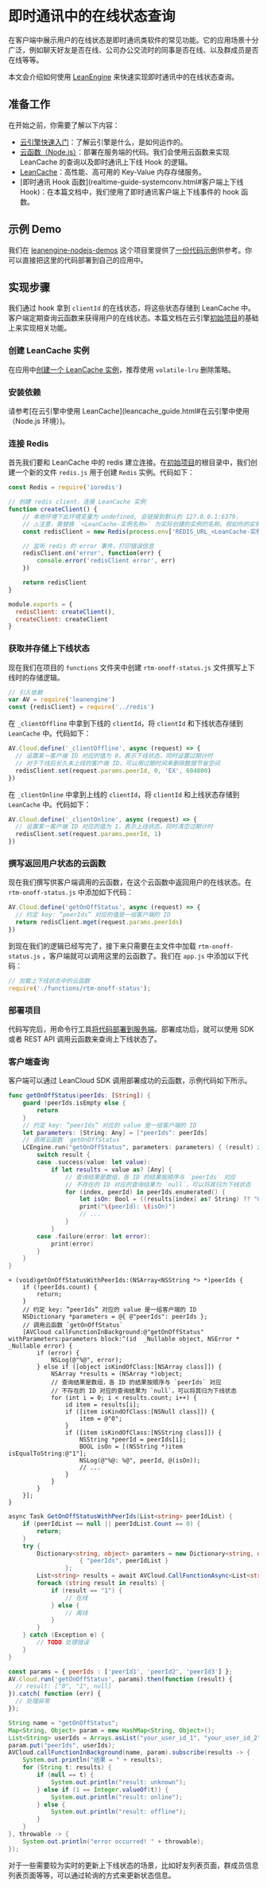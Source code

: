 # 即时通讯中的在线状态查询

在客户端中展示用户的在线状态是即时通讯类软件的常见功能。它的应用场景十分广泛，例如聊天好友是否在线、公司办公交流时的同事是否在线、以及群成员是否在线等等。

本文会介绍如何使用 [LeanEngine](leanengine_overview.html) 来快速实现即时通讯中的在线状态查询。

## 准备工作

在开始之前，你需要了解以下内容：

* [云引擎快速入门](leanengine_quickstart.html)：了解云引擎是什么，是如何运作的。
* [云函数（Node.js）](leanengine_cloudfunction_guide-node.html)：部署在服务端的代码。我们会使用云函数来实现 LeanCache 的查询以及即时通讯上下线 Hook 的逻辑。
* [LeanCache](leancache_guide.html)：高性能、高可用的 Key-Value 内存存储服务。
* [即时通讯 Hook 函数](realtime-guide-systemconv.html#客户端上下线 Hook)：在本篇文档中，我们使用了即时通讯客户端上下线事件的 hook 函数。

## 示例 Demo

我们在 [leanengine-nodejs-demos](https://github.com/leancloud/leanengine-nodejs-demos) 这个项目里提供了[一份代码示例](https://github.com/leancloud/leanengine-nodejs-demos/blob/master/functions/rtm-onoff-status.js)供参考。你可以直接把这里的代码部署到自己的应用中。


## 实现步骤
我们通过 hook 拿到 `clientId` 的在线状态，将这些状态存储到 LeanCache 中。客户端定期查询云函数来获得用户的在线状态。本篇文档在云引擎[初始项目](https://github.com/leancloud/node-js-getting-started)的基础上来实现相关功能。

### 创建 LeanCache 实例

在应用中[创建一个 LeanCache 实例](leancache_guide.html#创建实例)，推荐使用 `volatile-lru` 删除策略。

### 安装依赖

请参考[在云引擎中使用 LeanCache](leancache_guide.html#在云引擎中使用（Node.js 环境）)。

### 连接 Redis

首先我们要和 LeanCache 中的 redis 建立连接。在[初始项目](https://github.com/leancloud/node-js-getting-started)的根目录中，我们创建一个新的文件 `redis.js` 用于创建 `Redis` 实例。代码如下：

```js
const Redis = require('ioredis')

// 创建 redis client，连接 LeanCache 实例
function createClient() {
    // 本地环境下此环境变量为 undefined, 会链接到默认的 127.0.0.1:6379，
    // ⚠️注意，需替换 `<LeanCache-实例名称>` 为实际创建的实例的名称。假如你的实例名是 statusCache，这里需要写 REDIS_URL_statusCache
    const redisClient = new Redis(process.env['REDIS_URL_<LeanCache-实例名称>'])

    // 监听 redis 的 error 事件，打印错误信息
    redisClient.on('error', function(err) {
        console.error('redisClient error', err)
    })

    return redisClient
}

module.exports = {
  redisClient: createClient(),
  createClient: createClient
}
```

### 获取并存储上下线状态

现在我们在项目的 `functions` 文件夹中创建 `rtm-onoff-status.js` 文件撰写上下线时的存储逻辑。

```js
// 引入依赖
var AV = require('leanengine')
const {redisClient} = require('../redis')
```

在 `_clientOffline` 中拿到下线的 `clientId`，将 `clientId` 和下线状态存储到 `LeanCache` 中。代码如下：

```js
AV.Cloud.define('_clientOffline', async (request) => {
  // 设置某一客户端 ID 对应的值为 0，表示下线状态，同时设置过期计时
  // 对于下线后长久未上线的客户端 ID，可以用过期时间来删除数据节省空间
  redisClient.set(request.params.peerId, 0, 'EX', 604800)
})
```

在 `_clientOnline` 中拿到上线的 `clientId`，将 `clientId` 和上线状态存储到 `LeanCache` 中。代码如下：

```js
AV.Cloud.define('_clientOnline', async (request) => {
  // 设置某一客户端 ID 对应的值为 1，表示上线状态，同时清空过期计时
  redisClient.set(request.params.peerId, 1)
})
```


### 撰写返回用户状态的云函数
现在我们撰写供客户端调用的云函数，在这个云函数中返回用户的在线状态。在 `rtm-onoff-status.js` 中添加如下代码：

```js
AV.Cloud.define('getOnOffStatus', async (request) => {
  // 约定 key: ”peerIds” 对应的值是一组客户端的 ID
  return redisClient.mget(request.params.peerIds)
})
```

到现在我们的逻辑已经写完了，接下来只需要在主文件中加载 `rtm-onoff-status.js` ，客户端就可以调用这里的云函数了。我们在 `app.js` 中添加以下代码：

```js
// 加载上下线状态中的云函数
require('./functions/rtm-onoff-status');
```

### 部署项目
代码写完后，用命令行工具[将代码部署到服务端](leanengine_cli.html#从本地代码部署)。部署成功后，就可以使用 SDK 或者 REST API 调用云函数来查询上下线状态了。


### 客户端查询

客户端可以通过 LeanCloud SDK 调用部署成功的云函数，示例代码如下所示。

```swift
func getOnOffStatus(peerIds: [String]) {
    guard !peerIds.isEmpty else {
        return
    }
    // 约定 key: ”peerIds” 对应的 value 是一组客户端的 ID
    let parameters: [String: Any] = ["peerIds": peerIds]
    // 调用云函数 `getOnOffStatus`
    LCEngine.run("getOnOffStatus", parameters: parameters) { (result) in
        switch result {
        case .success(value: let value):
            if let results = value as? [Any] {
                // 查询结果是数组，各 ID 的结果按顺序与 `peerIds` 对应
                // 不存在的 ID 对应的查询结果为 `null`，可以将其归为下线状态
                for (index, peerId) in peerIds.enumerated() {
                    let isOn: Bool = ((results[index] as? String) ?? "0") == "1"
                    print("\(peerId): \(isOn)")
                    // ...
                }
            }
        case .failure(error: let error):
            print(error)
        }
    }
}
```
```objc
+ (void)getOnOffStatusWithPeerIds:(NSArray<NSString *> *)peerIds {
    if (!peerIds.count) {
        return;
    }
    // 约定 key: ”peerIds” 对应的 value 是一组客户端的 ID
    NSDictionary *parameters = @{ @"peerIds": peerIds };
    // 调用云函数 `getOnOffStatus`
    [AVCloud callFunctionInBackground:@"getOnOffStatus" withParameters:parameters block:^(id  _Nullable object, NSError * _Nullable error) {
        if (error) {
            NSLog(@"%@", error);
        } else if ([object isKindOfClass:[NSArray class]]) {
            NSArray *results = (NSArray *)object;
            // 查询结果是数组，各 ID 的结果按顺序与 `peerIds` 对应
            // 不存在的 ID 对应的查询结果为 `null`，可以将其归为下线状态
            for (int i = 0; i < results.count; i++) {
                id item = results[i];
                if ([item isKindOfClass:[NSNull class]]) {
                    item = @"0";
                }
                if ([item isKindOfClass:[NSString class]]) {
                    NSString *peerId = peerIds[i];
                    BOOL isOn = [(NSString *)item isEqualToString:@"1"];
                    NSLog(@"%@: %@", peerId, @(isOn));
                    // ...
                }
            }
        }
    }];
}
```
```cs
async Task GetOnOffStatusWithPeerIds(List<string> peerIdList) {
    if (peerIdList == null || peerIdList.Count == 0) {
        return;
    }
    try {
        Dictionary<string, object> paramters = new Dictionary<string, object> {
                    { "peerIds", peerIdList }
                };
        List<string> results = await AVCloud.CallFunctionAsync<List<string>>("getOnOffStatus", paramters);
        foreach (string result in results) {
            if (result == "1") {
                // 在线
            } else {
                // 离线
            }
        }
    } catch (Exception e) {
        // TODO 处理错误
    }
}
```
```js
const params = { peerIds : ['peerId1', 'peerId2', 'peerId3'] };
AV.Cloud.run('getOnOffStatus', params).then(function (result) {
  // result: ["0", "1", null]
}).catch( function (err) {
  // 处理异常
});
```
```java
String name = "getOnOffStatus";
Map<String, Object> param = new HashMap<String, Object>();
List<String> userIds = Arrays.asList("your_user_id_1", "your_user_id_2");
param.put("peerIds", userIds);
AVCloud.callFunctionInBackground(name, param).subscribe(results -> {
    System.out.println("结果 = " + results);
    for (String t: results) {
        if (null == t) {
            System.out.println("result: unknown");
        } else if (1 == Integer.valueOf(t)) {
            System.out.println("result: online");
        } else {
            System.out.println("result: offline");
        }
    }
}, throwable -> {
    System.out.println("error occurred! " + throwable);
});
```

对于一些需要较为实时的更新上下线状态的场景，比如好友列表页面，群成员信息列表页面等等，可以通过轮询的方式来更新状态信息。

